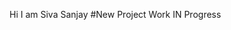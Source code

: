 Hi I am Siva Sanjay
#New Project Work IN Progress

<!---
SivaSanjayT/SivaSanjayT is a ✨ special ✨ repository because its `README.md` (this file) appears on your GitHub profile.
You can click the Preview link to take a look at your changes.
--->
